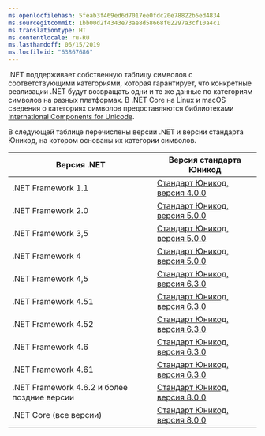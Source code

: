 ```yaml
---
ms.openlocfilehash: 5feab3f469ed6d7017ee0fdc20e78822b5ed4834
ms.sourcegitcommit: 1bb00d2f4343e73ae8d58668f02297a3cf10a4c1
ms.translationtype: HT
ms.contentlocale: ru-RU
ms.lasthandoff: 06/15/2019
ms.locfileid: "63867686"
---
```

 .NET поддерживает собственную таблицу символов с соответствующими категориями, которая гарантирует, что конкретные реализации .NET будут возвращать одни и те же данные по категориям символов на разных платформах. В .NET Core на Linux и macOS сведения о категориях символов предоставляются библиотеками [International Components for Unicode](http://site.icu-project.org/).
 
 В следующей таблице перечислены версии .NET и версии стандарта Юникод, на котором основаны их категории символов.   
  
|Версия .NET|Версия стандарта Юникод|  
|----------------------------|-------------------------------------|  
|.NET Framework 1.1|[Стандарт Юникод, версия 4.0.0](https://www.unicode.org/versions/Unicode4.0.0/)|  
|.NET Framework 2.0|[Стандарт Юникод, версия 5.0.0](https://www.unicode.org/versions/Unicode5.0.0)|  
|.NET Framework 3,5|[Стандарт Юникод, версия 5.0.0](https://www.unicode.org/versions/Unicode5.0.0)|  
|.NET Framework 4|[Стандарт Юникод, версия 5.0.0](https://www.unicode.org/versions/Unicode5.0.0)|  
|.NET Framework 4,5|[Стандарт Юникод, версия 6.3.0](https://www.unicode.org/versions/Unicode6.3.0/)|  
|.NET Framework 4.51|[Стандарт Юникод, версия 6.3.0](https://www.unicode.org/versions/Unicode6.3.0/)|  
|.NET Framework 4.52|[Стандарт Юникод, версия 6.3.0](https://www.unicode.org/versions/Unicode6.3.0/)|  
|.NET Framework 4.6|[Стандарт Юникод, версия 6.3.0](https://www.unicode.org/versions/Unicode6.3.0/)|  
|.NET Framework 4.61|[Стандарт Юникод, версия 6.3.0](https://www.unicode.org/versions/Unicode6.3.0/)|  
|.NET Framework 4.6.2 и более поздние версии|[Стандарт Юникод, версия 8.0.0](https://www.unicode.org/versions/Unicode8.0.0/)|  
|.NET Core (все версии)|[Стандарт Юникод, версия 8.0.0](https://www.unicode.org/versions/Unicode8.0.0/)|
  
